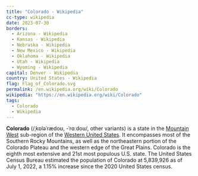 ```yaml
---
title: "Colorado - Wikipedia"
cc-type: wikipedia
date: 2023-07-30
borders:
  - Arizona - Wikipedia
  - Kansas - Wikipedia
  - Nebraska - Wikipedia
  - New Mexico - Wikipedia
  - Oklahoma - Wikipedia
  - Utah - Wikipedia
  - Wyoming - Wikipedia
capital: Denver - Wikipedia
country: United States - Wikipedia
flag: Flag_of_Colorado.svg
permalink: /en.wikipedia.org/wiki/Colorado
wikipedia: "https://en.wikipedia.org/wiki/Colorado"
tags:
  - Colorado
  - Wikipedia
---
```

**Colorado** (/ˌkɒləˈrædoʊ, -ˈrɑːdoʊ/, other variants) is a state in the [Mountain West](/en.wikipedia.org/wiki/Mountain_states) sub-region of the [Western United States](/en.wikipedia.org/wiki/Western_United_States). It encompasses most of the Southern Rocky Mountains, as well as the northeastern portion of the Colorado Plateau and the western edge of the Great Plains. Colorado is the eighth most extensive and 21st most populous U.S. state. The United States Census Bureau estimated the population of Colorado at 5,839,926 as of July 1, 2022, a 1.15% increase since the 2020 United States census.